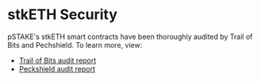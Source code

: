 # stkETH Security

pSTAKE's stkETH smart contracts have been thoroughly audited by Trail of Bits and Pechshield. To learn more, view:

* [Trail of Bits audit report](https://github.com/persistenceOne/pStake-auditReports/blob/main/stkETH/pSTAKE%20ETH2.0%20Staking%20Audit%20-%20Trail%20of%20Bits%20\[26.04.22].pdf)
* [Peckshield audit report](https://github.com/persistenceOne/pStake-auditReports/blob/main/stkETH/pSTAKE%20ETH2.0%20Staking%20Audit%20-%20Peckshield%20\[26.05.2022].pdf)
